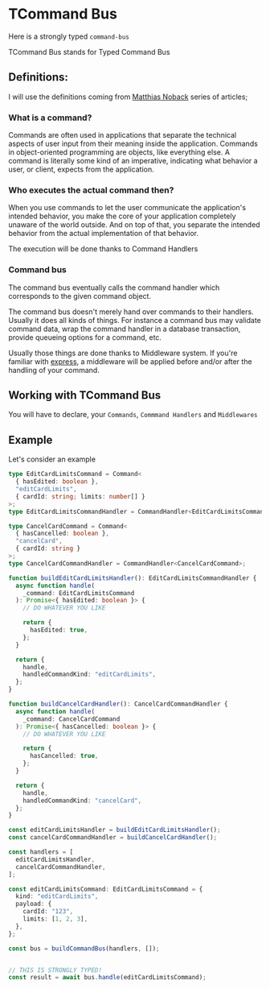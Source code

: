 # TCommand Bus

Here is a strongly typed `command-bus`

TCommand Bus stands for Typed Command Bus

## Definitions:

I will use the definitions coming from [Matthias Noback](https://matthiasnoback.nl/2015/01/a-wave-of-command-buses/) series of articles;

### What is a command?

Commands are often used in applications that separate the technical aspects of user input from their meaning inside the application. Commands in object-oriented programming are objects, like everything else. A command is literally some kind of an imperative, indicating what behavior a user, or client, expects from the application.

### Who executes the actual command then?

When you use commands to let the user communicate the application's intended behavior, you make the core of your application completely unaware of the world outside. And on top of that, you separate the intended behavior from the actual implementation of that behavior.

The execution will be done thanks to Command Handlers

### Command bus

The command bus eventually calls the command handler which corresponds to the given command object.

The command bus doesn't merely hand over commands to their handlers. Usually it does all kinds of things. For instance a command bus may validate command data, wrap the command handler in a database transaction, provide queueing options for a command, etc.

Usually those things are done thanks to Middleware system. If you're familiar with [express](https://github.com/expressjs/express), a middleware will be applied before and/or after the handling of your command.

## Working with TCommand Bus


You will have to declare, your `Commands`, `Commmand Handlers` and `Middlewares`


## Example

Let's consider an example

```ts
type EditCardLimitsCommand = Command<
  { hasEdited: boolean },
  "editCardLimits",
  { cardId: string; limits: number[] }
>;
type EditCardLimitsCommandHandler = CommandHandler<EditCardLimitsCommand>;

type CancelCardCommand = Command<
  { hasCancelled: boolean },
  "cancelCard",
  { cardId: string }
>;
type CancelCardCommandHandler = CommandHandler<CancelCardCommand>;

function buildEditCardLimitsHandler(): EditCardLimitsCommandHandler {
  async function handle(
    _command: EditCardLimitsCommand
  ): Promise<{ hasEdited: boolean }> {
    // DO WHATEVER YOU LIKE

    return {
      hasEdited: true,
    };
  }

  return {
    handle,
    handledCommandKind: "editCardLimits",
  };
}

function buildCancelCardHandler(): CancelCardCommandHandler {
  async function handle(
    _command: CancelCardCommand
  ): Promise<{ hasCancelled: boolean }> {
    // DO WHATEVER YOU LIKE

    return {
      hasCancelled: true,
    };
  }

  return {
    handle,
    handledCommandKind: "cancelCard",
  };
}

const editCardLimitsHandler = buildEditCardLimitsHandler();
const cancelCardCommandHandler = buildCancelCardHandler();

const handlers = [
  editCardLimitsHandler,
  cancelCardCommandHandler,
];

const editCardLimitsCommand: EditCardLimitsCommand = {
  kind: "editCardLimits",
  payload: {
    cardId: "123",
    limits: [1, 2, 3],
  },
};

const bus = buildCommandBus(handlers, []);


// THIS IS STRONGLY TYPED!
const result = await bus.handle(editCardLimitsCommand);
```
